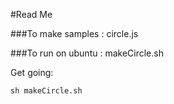 #Read Me

###To make samples : circle.js

###To run on ubuntu : makeCircle.sh


Get going:

```
sh makeCircle.sh
```
